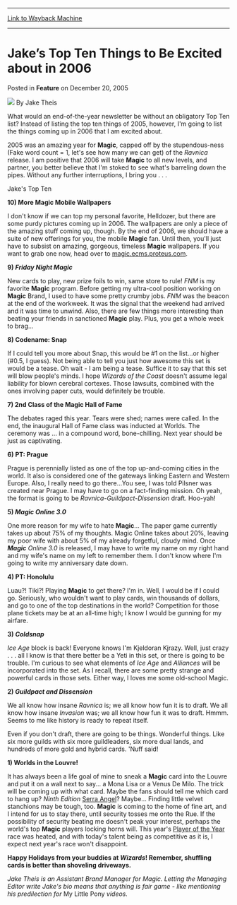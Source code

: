 
---
[Link to Wayback Machine](https://web.archive.org/web/20200923113651/https://magic.wizards.com/en/articles/archive/feature/jake%E2%80%99s-top-ten-things-be-excited-about-2006-2005-12-20)

[_metadata_:author]:- "Jake Theis"
[_metadata_:description]:- "What would an end-of-the-year newsletter be without an obligatory Top Ten list? Instead of listing the top ten things of 2005, however, I'm going to list the things coming up in 2006 that I am excited about."
[_metadata_:generator]:- "Drupal 7 (http://drupal.org)"
[_metadata_:node]:- "638256"
[_metadata_:publish_date]:- "2005-12-20"
[_metadata_:source]:- "div-main-content"
[_metadata_:title]:- "Jake’s Top Ten Things to Be Excited about in 2006"
[_metadata_:wayback_capture_timestamp]:- "2020-09-23 11:36:51"
[_metadata_:wayback_raw_url]:- "https://web.archive.org/web/20200923113651id_/https://magic.wizards.com/en/articles/archive/feature/jake%E2%80%99s-top-ten-things-be-excited-about-2006-2005-12-20"
[_metadata_:wayback_url]:- "https://magic.wizards.com/en/articles/archive/feature/jake%E2%80%99s-top-ten-things-be-excited-about-2006-2005-12-20"
---


Jake’s Top Ten Things to Be Excited about in 2006
=================================================



 Posted in **Feature**
 on December 20, 2005 






![](https://media.magic.wizards.com/styles/auth_small/public/images/person/authorpic_JakeTheis.jpg)
By Jake Theis











What would an end-of-the-year newsletter be without an obligatory Top Ten list? Instead of listing the top ten things of 2005, however, I'm going to list the things coming up in 2006 that I am excited about.

2005 was an amazing year for **Magic**, capped off by the stupendous-ness (Fake word count = 1, let's see how many we can get) of the *Ravnica* release. I am positive that 2006 will take **Magic** to all new levels, and partner, you better believe that I'm stoked to see what's barreling down the pipes. Without any further interruptions, I bring you . . .

Jake's Top Ten

**10) More Magic Mobile Wallpapers**

I don't know if we can top my personal favorite, Helldozer, but there are some purdy pictures coming up in 2006. The wallpapers are only a piece of the amazing stuff coming up, though. By the end of 2006, we should have a suite of new offerings for you, the mobile **Magic** fan. Until then, you'll just have to subsist on amazing, gorgeous, timeless **Magic** wallpapers. If you want to grab one now, head over to [magic.ecms.proteus.com](http://magic.ecms.proteus.com/). 

**9) *Friday Night Magic***

New cards to play, new prize foils to win, same store to rule! *FNM* is my favorite **Magic** program. Before getting my ultra-cool position working on **Magic** Brand, I used to have some pretty crumby jobs. *FNM* was the beacon at the end of the workweek. It was the signal that the weekend had arrived and it was time to unwind. Also, there are few things more interesting than beating your friends in sanctioned **Magic** play. Plus, you get a whole week to brag... 

**8) Codename: Snap**

If I could tell you more about Snap, this would be #1 on the list...or higher (#0.5, I guess). Not being able to tell you just how awesome this set is would be a tease. Oh wait - I am being a tease. Suffice it to say that this set will blow people's minds. I hope *Wizards of the Coast* doesn't assume legal liability for blown cerebral cortexes. Those lawsuits, combined with the ones involving paper cuts, would definitely be trouble.

**7) 2nd Class of the **Magic** Hall of Fame**

The debates raged this year. Tears were shed; names were called. In the end, the inaugural Hall of Fame class was inducted at Worlds. The ceremony was ... in a compound word, bone-chilling. Next year should be just as captivating.

**6) PT: Prague**

Prague is perennially listed as one of the top up-and-coming cities in the world. It also is considered one of the gateways linking Eastern and Western Europe. Also, I really need to go there...You see, I was told Pilsner was created near Prague. I may have to go on a fact-finding mission. Oh yeah, the format is going to be *Ravnica-Guildpact-Dissension* draft. Hoo-yah!

**5) *Magic Online 3.0***

One more reason for my wife to hate **Magic**... The paper game currently takes up about 75% of my thoughts. Magic Online takes about 20%, leaving my poor wife with about 5% of my already forgetful, cloudy mind. Once ***Magic** Online 3.0* is released, I may have to write my name on my right hand and my wife's name on my left to remember them. I don't know where I'm going to write my anniversary date down.

**4) PT: Honolulu**

Luau?! Tiki?! Playing **Magic** to get there? I'm in. Well, I would be if I could go. Seriously, who wouldn't want to play cards, win thousands of dollars, and go to one of the top destinations in the world? Competition for those plane tickets may be at an all-time high; I know I would be gunning for my airfare.

**3) *Coldsnap***

*Ice Age* block is back! Everyone knows I'm Kjeldoran Kjrazy. Well, just crazy . . . all I know is that there better be a Yeti in this set, or there is going to be trouble. I'm curious to see what elements of *Ice Age* and *Alliances* will be incorporated into the set. As I recall, there are some pretty strange and powerful cards in those sets. Either way, I loves me some old-school Magic.

**2) *Guildpact and Dissension***

We all know how insane *Ravnica* is; we all know how fun it is to draft. We all know how insane *Invasion* was; we all know how fun it was to draft. Hmmm. Seems to me like history is ready to repeat itself.

Even if you don't draft, there are going to be things. Wonderful things. Like six more guilds with six more guildleaders, six more dual lands, and hundreds of more gold and hybrid cards. 'Nuff said!

**1) Worlds in the Louvre!**

It has always been a life goal of mine to sneak a **Magic** card into the Louvre and put it on a wall next to say... a Mona Lisa or a Venus De Milo. The trick will be coming up with what card. Maybe the fans should tell me which card to hang up? *Ninth Edition* [Serra Angel](http://gatherer.wizards.com/Pages/Card/Details.aspx?name=Serra+Angel)? Maybe... Finding little velvet stanchions may be tough, too. **Magic** is coming to the home of fine art, and I intend for us to stay there, until security tosses me onto the Rue. If the possibility of security beating me doesn't peak your interest, perhaps the world's top **Magic** players locking horns will. This year's [Player of the Year](http://www.wizards.com/default.asp?x=protour/standings/poy05) race was heated, and with today's talent being as competitive as it is, I expect next year's race won't disappoint.

**Happy Holidays from your buddies at *Wizards*! Remember, shuffling cards is better than shoveling driveways.**

*Jake Theis is an Assistant Brand Manager for Magic. Letting the Managing Editor write Jake's bio means that anything is fair game - like mentioning his predilection for* My Little Pony *videos.*







